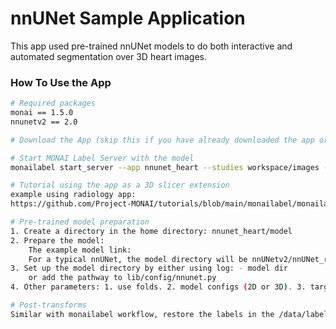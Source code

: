 <!--
Copyright (c) MONAI Consortium
Licensed under the Apache License, Version 2.0 (the "License");
you may not use this file except in compliance with the License.
You may obtain a copy of the License at
    http://www.apache.org/licenses/LICENSE-2.0
Unless required by applicable law or agreed to in writing, software
distributed under the License is distributed on an "AS IS" BASIS,
WITHOUT WARRANTIES OR CONDITIONS OF ANY KIND, either express or implied.
See the License for the specific language governing permissions and
limitations under the License.
-->

#  nnUNet Sample Application

This app used pre-trained nnUNet models to do both interactive and automated segmentation over 3D heart images. 

### How To Use the App

```bash
# Required packages
monai == 1.5.0
nnunetv2 == 2.0

# Download the App (skip this if you have already downloaded the app or using github repository (dev mode))

# Start MONAI Label Server with the model
monailabel start_server --app nnunet_heart --studies workspace/images --conf models nnunet/all

# Tutorial using the app as a 3D slicer extension
example using radiology app: 
https://github.com/Project-MONAI/tutorials/blob/main/monailabel/monailabel_HelloWorld_radiology_3dslicer.ipynb

# Pre-trained model preparation
1. Create a directory in the home directory: nnunet_heart/model
2. Prepare the model:
    The example model link:
    For a typical nnUNet, the model directory will be nnUNetv2/nnUNet_results/Dataset101_modality/NetTrainer__nnUNetPlans__3d_fullres
3. Set up the model directory by either using log: - model dir
    or add the pathway to lib/config/nnunet.py
4. Other parameters: 1. use folds. 2. model configs (2D or 3D). 3. target spacing (1,1,1). 4. ROI

# Post-transforms
Similar with monailabel workflow, restore the labels in the /data/label/final

